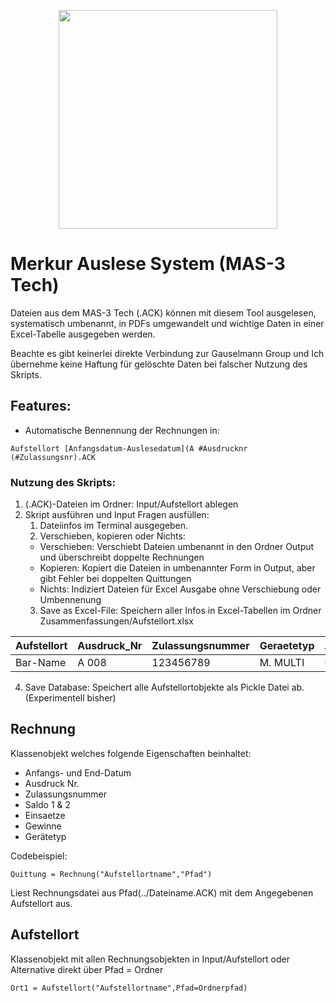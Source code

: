 
<p align="center"><img src="https://github.com/Soulchemist97/MAS3-Reader/blob/main/Logo/MAS_Reader_Logo.png?raw=true" height="350px"></p>



# **M**erkur **A**uslese **S**ystem (**MAS**-3 Tech)

Dateien aus dem MAS-3 Tech (.ACK) 
können mit diesem Tool ausgelesen, systematisch umbenannt, in PDFs umgewandelt und wichtige Daten in einer Excel-Tabelle ausgegeben werden.  

Beachte es gibt keinerlei direkte Verbindung zur Gauselmann Group und Ich übernehme keine Haftung für gelöschte Daten bei falscher Nutzung des Skripts.


## Features: 
- Automatische Bennennung der Rechnungen in: 
  
```
Aufstellort [Anfangsdatum-Auslesedatum](A #Ausdrucknr (#Zulassungsnr).ACK
```

### Nutzung des Skripts:
1. (.ACK)-Dateien im Ordner: Input/Aufstellort ablegen
2. Skript ausführen und Input Fragen ausfüllen:
   1. Dateiinfos im Terminal ausgegeben.
   2. Verschieben, kopieren oder Nichts:
   - Verschieben: Verschiebt Dateien umbenannt in den Ordner Output und überschreibt doppelte Rechnungen
   - Kopieren: Kopiert die Dateien in umbenannter Form in Output, aber gibt Fehler bei doppelten Quittungen
   - Nichts: Indiziert Dateien für Excel Ausgabe ohne Verschiebung oder Umbennenung 
   3.  Save as Excel-File: Speichern aller Infos in Excel-Tabellen im Ordner Zusammenfassungen/Aufstellort.xlsx


| Aufstellort | Ausdruck_Nr | Zulassungsnummer | Geraetetyp | Anfangsdatum | Enddatum   | Ablaufdatum | Saldo1 | Saldo2 | Einsaetze | Gewinne |
|-------------|-------------|------------------|------------|--------------|------------|-------------|--------|--------|-----------|---------|
| Bar-Name    | A 008       | 123456789        | M. MULTI   | 01.01.2020   | 01.02.2020 | 2023/05     | 1215,4 | 1433,8 | 11059,3   | -9843,9 |
  

   4.  Save Database: Speichert alle Aufstellortobjekte als Pickle Datei ab. (Experimentell bisher) 


## Rechnung

Klassenobjekt welches folgende Eigenschaften beinhaltet:

- Anfangs- und End-Datum
- Ausdruck Nr.
- Zulassungsnummer
- Saldo 1 & 2
- Einsaetze
- Gewinne
- Gerätetyp


Codebeispiel:
```
Quittung = Rechnung("Aufstellortname","Pfad")
```

Liest Rechnungsdatei aus Pfad(../Dateiname.ACK) mit dem Angegebenen Aufstellort aus.


## Aufstellort
Klassenobjekt mit allen Rechnungsobjekten in Input/Aufstellort oder Alternative direkt über Pfad = Ordner

```
Ort1 = Aufstellort("Aufstellortname",Pfad=Ordnerpfad)
```
